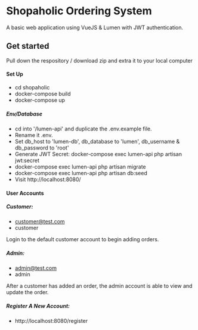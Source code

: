 # Shopaholic Ordering System

A basic web application using VueJS & Lumen with JWT authentication.

## Get started
Pull down the respository / download zip and extra it to your local computer

#### Set Up
* cd shopaholic
* docker-compose build
* docker-compose up


##### Env/Database
* cd into '/lumen-api' and duplicate the .env.example file. 
* Rename it .env. 
* Set db_host to 'lumen-db', db_database to 'lumen', db_username & db_password to 'root'
* Generate JWT Secret: docker-compose exec lumen-api php artisan jwt:secret
* docker-compose exec lumen-api php artisan migrate
* docker-compose exec lumen-api php artisan db:seed
* Visit http://localhost:8080/


#### User Accounts
##### Customer: 
* customer@test.com
* customer

Login to the default customer account to begin adding orders.

##### Admin: 
* admin@test.com
* admin

After a customer has added an order, the admin account is able to view and update the order.

##### Register A New Account: 
* http://localhost:8080/register
